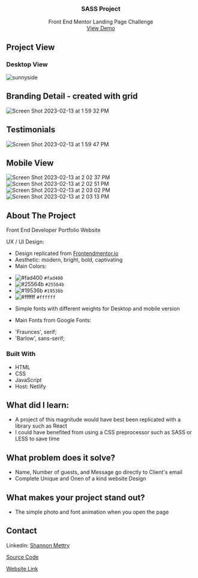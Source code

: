 
<!-- PROJECT-->
<br />
<div align="center">
  <a href="https://sunny-side-agency-rho.vercel.app/"  target="_blank">
  </a>

  <h3 align="center">SASS Project</h3>

  <p align="center">
    Front End Mentor Landing Page Challenge
    <br />
    <a href="https://sunny-side-agency-rho.vercel.app/"  target="_blank">View Demo</a>
  </p>
</div>





<!-- Project View -->
## Project View
<h3>Desktop View</h3>

![sunnyside](https://user-images.githubusercontent.com/61018008/218464618-d4fb1706-4ae4-4049-b7a7-0dbe63c4f7cb.png)
## Branding Detail - created with grid
![Screen Shot 2023-02-13 at 1 59 32 PM](https://user-images.githubusercontent.com/61018008/218464923-56b47eb2-1c34-49e4-854b-14b5cfd170f2.png)
## Testimonials
![Screen Shot 2023-02-13 at 1 59 47 PM](https://user-images.githubusercontent.com/61018008/218465122-bea27b4c-8649-4b64-8a4f-47670195eb29.png)

## Mobile View
![Screen Shot 2023-02-13 at 2 02 37 PM](https://user-images.githubusercontent.com/61018008/218465566-8300c7a5-400a-42c3-93fd-58958653dd62.png)
![Screen Shot 2023-02-13 at 2 02 51 PM](https://user-images.githubusercontent.com/61018008/218465567-a6b0d941-2550-4bf3-8669-2a539d258ad9.png)
![Screen Shot 2023-02-13 at 2 03 02 PM](https://user-images.githubusercontent.com/61018008/218465571-cb06ac51-56c3-4f79-b2e7-6205bcc4c494.png)
![Screen Shot 2023-02-13 at 2 03 13 PM](https://user-images.githubusercontent.com/61018008/218465572-32aac988-2ac3-47c3-8d75-705d435f1c19.png)


<!-- ABOUT THE PROJECT -->
## About The Project
Front End Developer Portfolio Website

UX / UI Design:
* Design replicated from <a href="https://www.frontendmentor.io/challenges/sunnyside-agency-landing-page-7yVs3B6ef">Frontendmentor.io</a>
* Aesthetic: modern, bright, bold, captivating
* Main Colors: 
- ![#fad400](https://placehold.co/15x15/fad400/fad400.png) `#fad400`
- ![#25564b](https://placehold.co/15x15/25564b/25564b.png) `#25564b`
- ![#19536b](https://placehold.co/15x15/19536b/19536b.png) `#19536b`
- ![#ffffff](https://placehold.co/15x15/ffffff/ffffff.png) `#ffffff`
* Simple fonts with different weights for Desktop and mobile version

* Main Fonts from Google Fonts: 
-  'Fraunces', serif;
-  'Barlow', sans-serif;



### Built With

* HTML
* CSS
* JavaScript
* Host: Netlify

## What did I learn:
* A project of this magnitude would have best been replicated with a library such as React
* I could have benefited from using a CSS preprocessor such as SASS or LESS to save time

## What problem does it solve?
* Name, Number of guests, and Message go directly to Client's email
* Complete Unique and Onen of a kind website Design

## What makes your project stand out?
* The simple photo and font animation when you open the page


<!-- CONTACT -->
## Contact

Linkedin: <a href="https://www.linkedin.com/in/shannon-mettry/"  target="_blank">Shannon Mettry</a>

<a href="https://github.com/ShannonIanthe/SunnySide-Agency"  target="_blank"> Source Code </a>

<a href="https://sunny-side-agency-rho.vercel.app/"  target="_blank">Website Link</a>




